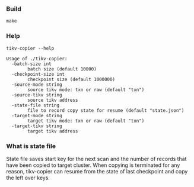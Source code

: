 ### Build
```shell
make
```

### Help
```shell
tikv-copier --help

Usage of ./tikv-copier:
  -batch-size int
    	batch size (default 10000)
  -checkpoint-size int
    	checkpoint size (default 1000000)
  -source-mode string
    	source tikv mode: txn or raw (default "txn")
  -source-tikv string
    	source tikv address
  -state-file string
    	file to record copy state for resume (default "state.json")
  -target-mode string
    	target tikv mode: txn or raw (default "txn")
  -target-tikv string
    	target tikv address
```

### What is state file
State file saves start key for the next scan and the number of records that have been copied to target cluster. When copying is terminated for any reason, tikv-copier can resume from the state of last checkpoint and copy the left over keys.
